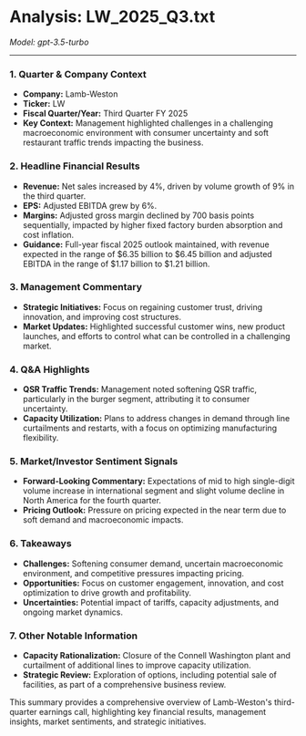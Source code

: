 # Analysis: LW_2025_Q3.txt

*Model: gpt-3.5-turbo*

---

### 1. Quarter & Company Context
- **Company:** Lamb-Weston
- **Ticker:** LW
- **Fiscal Quarter/Year:** Third Quarter FY 2025
- **Key Context:** Management highlighted challenges in a challenging macroeconomic environment with consumer uncertainty and soft restaurant traffic trends impacting the business.

### 2. Headline Financial Results
- **Revenue:** Net sales increased by 4%, driven by volume growth of 9% in the third quarter.
- **EPS:** Adjusted EBITDA grew by 6%.
- **Margins:** Adjusted gross margin declined by 700 basis points sequentially, impacted by higher fixed factory burden absorption and cost inflation.
- **Guidance:** Full-year fiscal 2025 outlook maintained, with revenue expected in the range of $6.35 billion to $6.45 billion and adjusted EBITDA in the range of $1.17 billion to $1.21 billion.

### 3. Management Commentary
- **Strategic Initiatives:** Focus on regaining customer trust, driving innovation, and improving cost structures.
- **Market Updates:** Highlighted successful customer wins, new product launches, and efforts to control what can be controlled in a challenging market.

### 4. Q&A Highlights
- **QSR Traffic Trends:** Management noted softening QSR traffic, particularly in the burger segment, attributing it to consumer uncertainty.
- **Capacity Utilization:** Plans to address changes in demand through line curtailments and restarts, with a focus on optimizing manufacturing flexibility.

### 5. Market/Investor Sentiment Signals
- **Forward-Looking Commentary:** Expectations of mid to high single-digit volume increase in international segment and slight volume decline in North America for the fourth quarter.
- **Pricing Outlook:** Pressure on pricing expected in the near term due to soft demand and macroeconomic impacts.

### 6. Takeaways
- **Challenges:** Softening consumer demand, uncertain macroeconomic environment, and competitive pressures impacting pricing.
- **Opportunities:** Focus on customer engagement, innovation, and cost optimization to drive growth and profitability.
- **Uncertainties:** Potential impact of tariffs, capacity adjustments, and ongoing market dynamics.

### 7. Other Notable Information
- **Capacity Rationalization:** Closure of the Connell Washington plant and curtailment of additional lines to improve capacity utilization.
- **Strategic Review:** Exploration of options, including potential sale of facilities, as part of a comprehensive business review.

This summary provides a comprehensive overview of Lamb-Weston's third-quarter earnings call, highlighting key financial results, management insights, market sentiments, and strategic initiatives.